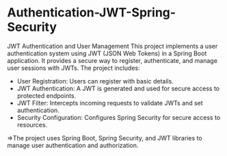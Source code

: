 # Authentication-JWT-Spring-Security
JWT Authentication and User Management
This project implements a user authentication system using JWT (JSON Web Tokens) in a Spring Boot application. It provides a secure way to register, authenticate, and manage user sessions with JWTs.
The project includes:
- User Registration: Users can register with basic details.
- JWT Authentication: A JWT is generated and used for secure access to protected endpoints.
- JWT Filter: Intercepts incoming requests to validate JWTs and set authentication.
- Security Configuration: Configures Spring Security for secure access to resources.

=>The project uses Spring Boot, Spring Security, and JWT libraries to manage user authentication and authorization.
